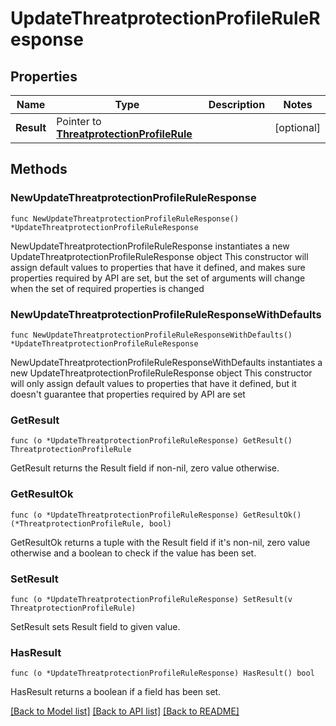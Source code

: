# UpdateThreatprotectionProfileRuleResponse

## Properties

Name | Type | Description | Notes
------------ | ------------- | ------------- | -------------
**Result** | Pointer to [**ThreatprotectionProfileRule**](ThreatprotectionProfileRule.md) |  | [optional] 

## Methods

### NewUpdateThreatprotectionProfileRuleResponse

`func NewUpdateThreatprotectionProfileRuleResponse() *UpdateThreatprotectionProfileRuleResponse`

NewUpdateThreatprotectionProfileRuleResponse instantiates a new UpdateThreatprotectionProfileRuleResponse object
This constructor will assign default values to properties that have it defined,
and makes sure properties required by API are set, but the set of arguments
will change when the set of required properties is changed

### NewUpdateThreatprotectionProfileRuleResponseWithDefaults

`func NewUpdateThreatprotectionProfileRuleResponseWithDefaults() *UpdateThreatprotectionProfileRuleResponse`

NewUpdateThreatprotectionProfileRuleResponseWithDefaults instantiates a new UpdateThreatprotectionProfileRuleResponse object
This constructor will only assign default values to properties that have it defined,
but it doesn't guarantee that properties required by API are set

### GetResult

`func (o *UpdateThreatprotectionProfileRuleResponse) GetResult() ThreatprotectionProfileRule`

GetResult returns the Result field if non-nil, zero value otherwise.

### GetResultOk

`func (o *UpdateThreatprotectionProfileRuleResponse) GetResultOk() (*ThreatprotectionProfileRule, bool)`

GetResultOk returns a tuple with the Result field if it's non-nil, zero value otherwise
and a boolean to check if the value has been set.

### SetResult

`func (o *UpdateThreatprotectionProfileRuleResponse) SetResult(v ThreatprotectionProfileRule)`

SetResult sets Result field to given value.

### HasResult

`func (o *UpdateThreatprotectionProfileRuleResponse) HasResult() bool`

HasResult returns a boolean if a field has been set.


[[Back to Model list]](../README.md#documentation-for-models) [[Back to API list]](../README.md#documentation-for-api-endpoints) [[Back to README]](../README.md)


